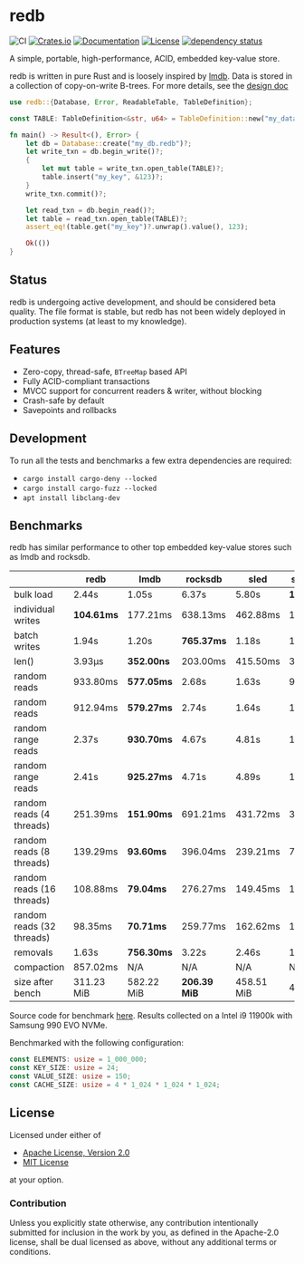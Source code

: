 # redb

![CI](https://github.com/cberner/redb/actions/workflows/ci.yml/badge.svg)
[![Crates.io](https://img.shields.io/crates/v/redb.svg)](https://crates.io/crates/redb)
[![Documentation](https://docs.rs/redb/badge.svg)](https://docs.rs/redb)
[![License](https://img.shields.io/crates/l/redb)](https://crates.io/crates/redb)
[![dependency status](https://deps.rs/repo/github/cberner/redb/status.svg)](https://deps.rs/repo/github/cberner/redb)

A simple, portable, high-performance, ACID, embedded key-value store.

redb is written in pure Rust and is loosely inspired by [lmdb](http://www.lmdb.tech/doc/). Data is stored in a collection
of copy-on-write B-trees. For more details, see the [design doc](docs/design.md)

```rust
use redb::{Database, Error, ReadableTable, TableDefinition};

const TABLE: TableDefinition<&str, u64> = TableDefinition::new("my_data");

fn main() -> Result<(), Error> {
    let db = Database::create("my_db.redb")?;
    let write_txn = db.begin_write()?;
    {
        let mut table = write_txn.open_table(TABLE)?;
        table.insert("my_key", &123)?;
    }
    write_txn.commit()?;

    let read_txn = db.begin_read()?;
    let table = read_txn.open_table(TABLE)?;
    assert_eq!(table.get("my_key")?.unwrap().value(), 123);

    Ok(())
}
```

## Status
redb is undergoing active development, and should be considered beta quality. The file format is stable,
but redb has not been widely deployed in production systems (at least to my knowledge).

## Features
* Zero-copy, thread-safe, `BTreeMap` based API
* Fully ACID-compliant transactions
* MVCC support for concurrent readers & writer, without blocking
* Crash-safe by default
* Savepoints and rollbacks

## Development
To run all the tests and benchmarks a few extra dependencies are required:
* `cargo install cargo-deny --locked`
* `cargo install cargo-fuzz --locked`
* `apt install libclang-dev`

## Benchmarks

redb has similar performance to other top embedded key-value stores such as lmdb and rocksdb.

|                           | redb         | lmdb         | rocksdb        | sled       | sanakirja |
|---------------------------|--------------|--------------|----------------|------------|-----------|
| bulk load                 | 2.44s        | 1.05s        | 6.37s          | 5.80s      | **1.01s** |
| individual writes         | **104.61ms** | 177.21ms     | 638.13ms       | 462.88ms   | 160.41ms  |
| batch writes              | 1.94s        | 1.20s        | **765.37ms**   | 1.18s      | 1.58s     |
| len()                     | 3.93µs       | **352.00ns** | 203.00ms       | 415.50ms   | 31.14ms   |
| random reads              | 933.80ms     | **577.05ms** | 2.68s          | 1.63s      | 978.73ms  |
| random reads              | 912.94ms     | **579.27ms** | 2.74s          | 1.64s      | 1.03s     |
| random range reads        | 2.37s        | **930.70ms** | 4.67s          | 4.81s      | 1.33s     |
| random range reads        | 2.41s        | **925.27ms** | 4.71s          | 4.89s      | 1.35s     |
| random reads (4 threads)  | 251.39ms     | **151.90ms** | 691.21ms       | 431.72ms   | 374.82ms  |
| random reads (8 threads)  | 139.29ms     | **93.60ms**  | 396.04ms       | 239.21ms   | 745.92ms  |
| random reads (16 threads) | 108.88ms     | **79.04ms**  | 276.27ms       | 149.45ms   | 1.75s     |
| random reads (32 threads) | 98.35ms      | **70.71ms**  | 259.77ms       | 162.62ms   | 1.76s     |
| removals                  | 1.63s        | **756.30ms** | 3.22s          | 2.46s      | 1.14s     |
| compaction                | 857.02ms     | N/A          | N/A            | N/A        | N/A       |
| size after bench          | 311.23 MiB   | 582.22 MiB   | **206.39 MiB** | 458.51 MiB | 4.00 GiB  |

Source code for benchmark [here](./benches/lmdb_benchmark.rs). Results collected on a Intel i9 11900k with Samsung 990 EVO NVMe.

Benchmarked with the following configuration:

```rs
const ELEMENTS: usize = 1_000_000;
const KEY_SIZE: usize = 24;
const VALUE_SIZE: usize = 150;
const CACHE_SIZE: usize = 4 * 1_024 * 1_024 * 1_024;
```

## License

Licensed under either of

* [Apache License, Version 2.0](LICENSE-APACHE)
* [MIT License](LICENSE-MIT)

at your option.

### Contribution

Unless you explicitly state otherwise, any contribution intentionally
submitted for inclusion in the work by you, as defined in the Apache-2.0
license, shall be dual licensed as above, without any additional terms or
conditions.
